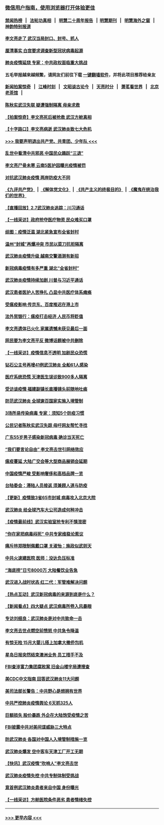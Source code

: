 ### [微信用户指南，使用浏览器打开体验更佳](https://github.com/gfw-breaker/banned-news1/blob/master/indexes/wechat-guide.md?t=0)
#### [禁闻热榜](热点新闻.md?t=0)  &nbsp;&nbsp;|&nbsp;&nbsp; [法轮功真相](https://github.com/gfw-breaker/truth/blob/master/README.md?t=0) &nbsp;&nbsp;|&nbsp;&nbsp; [明慧二十周年报告](https://github.com/gfw-breaker/mh-reports/blob/master/README.md?t=0) &nbsp;&nbsp;|&nbsp;&nbsp;[明慧期刊](https://github.com/gfw-breaker/mh-qikan) &nbsp;&nbsp;|&nbsp;&nbsp; [明慧海外之窗](https://github.com/gfw-breaker/mh-news/blob/master/README.md?t=0) &nbsp;&nbsp;|&nbsp;&nbsp; [神韵特别报道](https://github.com/gfw-breaker/mh-news/blob/master/shenyun.md?t=0)
#### [李文亮走了 武汉当局封口、封号、抓人](../pages/nsc413/n11852108.md?t=02080144) 
#### [厘清事实 白宫要求调查新型冠状病毒起源](../pages/nsc413/n11852106.md?t=02080144) 
#### [肺炎疫情延烧 专家：中共政权面临重大挑战](../pages/nsc413/n11851884.md?t=02080144) 
#### 五毛举报越来越频繁，请网友们前往下载 [一键翻墙软件](https://github.com/gfw-breaker/ssr-accounts)，并将此项目推荐给亲友
#### [新闻拍案惊奇](https://github.com/gfw-breaker/banned-news1/blob/master/pages/link4.md) &nbsp;&nbsp;|&nbsp;&nbsp; [江峰时刻](https://github.com/gfw-breaker/banned-news1/blob/master/pages/link4.md) &nbsp;&nbsp;|&nbsp;&nbsp; [文昭谈古论今](https://github.com/gfw-breaker/banned-news1/blob/master/pages/link4.md) &nbsp;&nbsp;|&nbsp;&nbsp; [天亮时分](https://github.com/gfw-breaker/banned-news1/blob/master/pages/link4.md) &nbsp;&nbsp;|&nbsp;&nbsp; [萧茗看世界](https://github.com/gfw-breaker/banned-news1/blob/master/pages/link4.md) &nbsp;&nbsp;|&nbsp;&nbsp; [北京老茶馆](https://github.com/gfw-breaker/banned-news1/blob/master/pages/link4.md) &nbsp;&nbsp;|&nbsp;&nbsp; 
#### [陈秋实武汉失联 疑遭强制隔离 母亲求救](../pages/nsc413/n11851944.md?t=02080144) 
#### [【拍案惊奇】李文亮死后被抢救 武汉方舱真相](../pages/nsc413/n11851958.md?t=02080144) 
#### [【十字路口】李文亮病逝 武汉肺炎致七大危机](../pages/nsc413/n11850690.md?t=02080144) 
#### [>>> 我要声明退出共产党、共青团、少年队 <<<](https://github.com/begood0513/goodnews/blob/master/quit/letter.md) 
#### [乱世中看清中共邪恶 中国民众踊跃“三退”](../pages/nsc413/n11835515.md?t=02080144) 
#### [李文亮尸骨未寒 云南5医护因曝光疫情被罚](../pages/nsc413/n11851761.md?t=02080144) 
#### [对抗武汉肺炎疫情 两岸防疫大不同](../pages/nsc413/n11846318.md?t=02080144) 
#### [《九评共产党》](https://github.com/begood0513/9ping.md/blob/master/README.md) &nbsp;|&nbsp; [《解体党文化》](../../../../jtdwh.md/blob/master/README.md)  &nbsp;|&nbsp; [《共产主义的终极目的》](../../../../gczydzjmd.md/blob/master/README.md) &nbsp;|&nbsp; [《魔鬼在统治我们的世界》](../../../../mgztzwmdsj.md/blob/master/README.md) 
#### [【直播回放】2.7武汉肺炎追踪：川习通话](../pages/nsc413/n11851802.md?t=02080144) 
#### [【一线采访】政府抢夺医疗物资 民众难买口罩](../pages/nsc413/n11851017.md?t=02080144) 
#### [组图：疫情泛滥 湖北紧急宣布全省封村](../pages/nsc413/n11851563.md?t=02080144) 
#### [温州“封城”再爆冲突 市民以菜刀抗拒隔离](../pages/nsc413/n11851538.md?t=02080144) 
#### [武汉肺炎疫情升级 越南交警酒测有新招](../pages/nsc413/n11851632.md?t=02080144) 
#### [新冠病毒疫情有多严重 湖北“全省封村”](../pages/nsc413/n11851296.md?t=02080144) 
#### [武汉肺炎疫情持续加剧 川普与习近平通话](../pages/nsc413/n11851613.md?t=02080144) 
#### [武汉患者医护人苦挣扎 凸显中共医疗体系瘫痪](../pages/nsc413/n11850083.md?t=02080144) 
#### [受瘟疫影响 传京东、百度推迟在港上市](../pages/nsc413/n11851409.md?t=02080144) 
#### [法外贸银行：瘟疫打击经济 人民币将贬值](../pages/nsc413/n11850538.md?t=02080144) 
#### [李文亮遗体已火化 家属遗憾未获见最后一面](../pages/nsc413/n11851128.md?t=02080144) 
#### [网民要为李文亮平反 微博话题被中共删除](../pages/nsc413/n11851177.md?t=02080144) 
#### [【一线采访】疫情信息不透明 加剧民众恐慌](../pages/nsc413/n11850699.md?t=02080144) 
#### [钻石公主号再增41例武汉肺炎 全船61人感染](../pages/nsc413/n11850401.md?t=02080144) 
#### [医疗系统恐慌 天津医生误诊致900多人隔离](../pages/nsc413/n11850609.md?t=02080144) 
#### [受访谈疫情 福建副镇长直播镜头前随地吐痰](../pages/nsc413/n11850758.md?t=02080144) 
#### [防范武汉肺炎 全球逾百国家实施入境管制](../pages/nsc413/n11850557.md?t=02080144) 
#### [3场所易传染病毒 专家：须知5个防疫习惯](../pages/nsc413/n11849662.md?t=02080144) 
#### [公民记者陈秋实武汉失踪 母吁网友帮忙寻找](../pages/nsc413/n11850638.md?t=02080144) 
#### [广东55岁男子感染新冠病毒 确诊当天死亡](../pages/nsc413/n11850590.md?t=02080144) 
#### [“我们要言论自由” 李文亮去世引网络效应](../pages/nsc413/n11850484.md?t=02080144) 
#### [瘟疫蔓延 大陆广交会等大型商品展销会延期](../pages/nsc413/n11850521.md?t=02080144) 
#### [中国疫情严峻 受影响奢侈和高档品牌一览](../pages/nsc413/n11850319.md?t=02080144) 
#### [台陆委会：滞陆人员接返 须兼顾人道与防疫](../pages/nsc413/n11850414.md?t=02080144) 
#### [【更新】疫情致3省65市封城 病毒攻入北京大院](../pages/nsc413/n11801312.md?t=02080144) 
#### [武汉肺炎 给全球汽车大公司造成何种冲击](../pages/nsc413/n11850056.md?t=02080144) 
#### [【疫情最前线】武汉实验室抢专利不慎泄密](../pages/nsc413/n11850310.md?t=02080144) 
#### [“你在家把病毒闷死” 中共专家维稳论惹议](../pages/nsc413/n11850048.md?t=02080144) 
#### [痛斥林郑限制佩戴口罩 关淑怡：施政似武则天](../pages/nsc413/n11849645.md?t=02080144) 
#### [中共火速建医院 医师：没达负压标准](../pages/nsc413/n11848938.md?t=02080144) 
#### [“海底捞”日亏8000万 大陆餐饮业告急](../pages/nsc413/n11850010.md?t=02080144) 
#### [武汉进入战时状态 红二代：军管难解决问题](../pages/nsc413/n11849976.md?t=02080144) 
#### [【热点互动】武汉新冠病毒的来源到底是什么？](../pages/nsc413/n11849749.md?t=02080144) 
#### [【新闻看点】四大疑点 武汉病毒所卷入风暴眼](../pages/nsc413/n11849608.md?t=02080144) 
#### [专访刘细良：武汉肺炎是对中共致命一击](../pages/nsc413/n11849934.md?t=02080144) 
#### [李文亮去世点燃空前愤怒 中共急令降温](../pages/nsc413/n11849864.md?t=02080144) 
#### [有惊无险 15月大婴儿搭上加拿大撤侨包机](../pages/nsc413/n11849698.md?t=02080144) 
#### [星岛日报突然结束澳洲业务 员工措手不及](../pages/nsc413/n11849722.md?t=02080144) 
#### [FBI查涉富力集团腐败案 旧金山楼宇局遭搜查](../pages/nsc413/n11848419.md?t=02080144) 
#### [美CDC中文指南 回答武汉肺炎11大问题](../pages/nsc413/n11849703.md?t=02080144) 
#### [美司法部长警告：中共野心是想拥有世界](../pages/nsc413/n11849769.md?t=02080144) 
#### [中共严控肺炎疫情舆论 6天抓325人](../pages/nsc413/n11849529.md?t=02080144) 
#### [巨额损失 股价暴跌 外企在大陆饱受疫情之苦](../pages/nsc413/n11849651.md?t=02080144) 
#### [FBI披露中共对美间谍威胁三大特点](../pages/nsc413/n11849700.md?t=02080144) 
#### [防武汉肺炎 各国对中国人入境管制措施一览](../pages/nsc413/n11838726.md?t=02080144) 
#### [武汉肺炎爆发 空中客车天津工厂开工无期](../pages/nsc413/n11849634.md?t=02080144) 
#### [【快讯】武汉疫情“吹哨人”李文亮去世](../pages/nsc413/n11849459.md?t=02080144) 
#### [武汉肺炎疫情失控 中共专制体制受挑战](../pages/nsc413/n11849457.md?t=02080144) 
#### [意首例武汉肺炎患者来自中国 身份曝光](../pages/nsc413/n11849454.md?t=02080144) 
#### [【一线采访】方舱医院条件恶劣 患者情绪失控](../pages/nsc413/n11848910.md?t=02080144) 

----
#### [ >>> 更早内容 <<< ](../indexes/nsc413-earlier.md)

